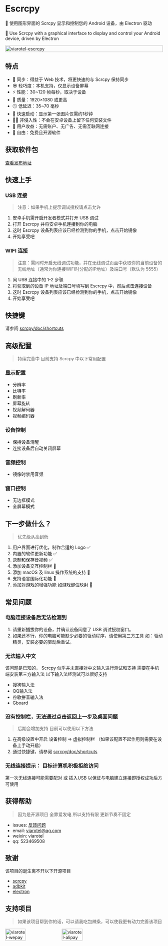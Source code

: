 # Escrcpy

📱 使用图形界面的 Scrcpy 显示和控制您的 Android 设备，由 Electron 驱动

📱 Use Scrcpy with a graphical interface to display and control your Android device, driven by Electron

<div style="display:flex;">
  <img src="https://p1-juejin.byteimg.com/tos-cn-i-k3u1fbpfcp/2ec54d3187af4921b3187cbd63338d04~tplv-k3u1fbpfcp-jj-mark:0:0:0:0:q75.image#?w=1359&h=693&s=132373&e=jpg&b=fefefe" alt="viarotel-escrcpy" style="width: 100%;">
</div>

## 特点

- 🏃 同步：得益于 Web 技术，将更快速的与 Scrcpy 保持同步
- 😎 轻巧度：本机支持，仅显示设备屏幕
- ⚡️ 性能：30~120 帧每秒，取决于设备
- 🌟 质量：1920×1080 或更高
- 🕒 低延迟：35~70 毫秒
- 🚀 快速启动：显示第一张图片仅需约1秒钟
- 🙅‍♂️ 非侵入性：不会在安卓设备上留下任何安装文件
- 🤩 用户收益：无需账户、无广告、无需互联网连接
- 🗽 自由：免费且开源软件

## 获取软件包

[查看发布地址](https://github.com/viarotel-org/escrcpy/releases)

## 快速上手

### USB 连接

> 注意：如果手机上提示调试授权请点击允许

1. 安卓手机需开启开发者模式并打开 USB 调试
2. 打开 Escrcpy 并将安卓手机连接到你的电脑
3. 这时 Escrcpy 设备列表应该已经检测到你的手机，点击开始镜像
4. 开始享受吧

### WIFI 连接

> 注意：需同时开启无线调试功能，并在无线调试页面中获取你的当前设备的无线地址（通常为你连接WIFI时分配的IP地址）及端口号（默认为 5555）

1. 同 USB 连接中的 1-2 步骤
2. 将获取到的设备 IP 地址及端口号填写到 Escrcpy 中，然后点击连接设备
3. 这时 Escrcpy 设备列表应该已经检测到你的手机，点击开始镜像
4. 开始享受吧

## 快捷键

请参阅 [scrcpy/doc/shortcuts](https://github.com/Genymobile/scrcpy/blob/master/doc/shortcuts.md)

## 高级配置

> 持续完善中 目前支持 Scrcpy 中以下常用配置

### 显示配置

- 分辨率
- 比特率
- 刷新率
- 屏幕旋转
- 视频解码器
- 视频编码器

### 设备控制

- 保持设备清醒
- 连接设备后自动关闭屏幕

### 音频控制

- 镜像时禁用音频

### 窗口控制

- 无边框模式
- 全屏幕模式

## 下一步做什么？

> 优先级从高到低

1. 用户界面进行优化，制作合适的 Logo ✅
2. 内置的软件更新功能 ✅
3. 录制和保存音视频 ✅
4. 添加设备交互控制栏 🚧
5. 添加 macOS 及 linux 操作系统的支持 🚧
6. 支持语言国际化功能 🚧
7. 添加对游戏的增强功能 如游戏键位映射 🚧

## 常见问题

### 电脑连接设备后无法检测到

1. 请重新插拔你的设备，并确认设备同意了 USB 调试授权窗口。
2. 如果还不行，你的电脑可能缺少必要的驱动程序，请使用第三方工具 如：驱动精灵，安装必要的驱动后重试。

### 无法输入中文

该问题是已知的， Scrcpy 似乎并未直接对中文输入进行测试和支持 需要在手机端安装第三方输入法 以下输入法经测试可以很好支持

- 搜狗输入法
- QQ输入法
- 谷歌拼音输入法
- Gboard

### 没有控制栏，无法通过点击返回上一步及桌面问题

> 后期会增加支持 目前可以使用以下方法

1. 在高级设置中开启 设备控制 => 虚拟控制栏 （如果该配置不起作用则需要在设备上手动开启）
2. 通过快捷键，请参阅 [scrcpy/doc/shortcuts](https://github.com/Genymobile/scrcpy/blob/master/doc/shortcuts.md)

### 无线连接提示： 目标计算机积极拒绝访问

第一次无线连接可能需要配对 或 插入USB 以保证与电脑建立连接即授权成功后方可使用

## 获得帮助

> 因为是开源项目 全靠爱发电 所以支持有限 更新节奏不固定

- issues: [反馈问题](https://github.com/viarotel-org/escrcpy/issues)
- email: viarotel@qq.com
- weixin: viarotel
- qq: 523469508

## 致谢

该项目的诞生离不开以下开源项目

- [scrcpy](https://github.com/Genymobile/scrcpy)
- [adbkit](https://github.com/DeviceFarmer/adbkit)
- [electron](https://www.electronjs.org/)

## 支持项目

> 如果该项目帮到你的话，可以请我吃包辣条，可以使我更有动力完善该项目

<div style="display:flex;">
  <img src="https://p9-juejin.byteimg.com/tos-cn-i-k3u1fbpfcp/79dcbc40246743e2b6870419e88e0392~tplv-k3u1fbpfcp-watermark.image?" alt="viarotel-wepay" style="width: 36%;">
  <img src="https://p6-juejin.byteimg.com/tos-cn-i-k3u1fbpfcp/1e5e69b83dd746deade95afd4a6864ec~tplv-k3u1fbpfcp-watermark.image?" alt="viarotel-alipay" style="width: 36%;">
</div>
